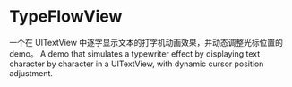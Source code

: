 # TypeFlowView
一个在 UITextView 中逐字显示文本的打字机动画效果，并动态调整光标位置的 demo。 A demo that simulates a typewriter effect by displaying text character by character in a UITextView, with dynamic cursor position adjustment.

